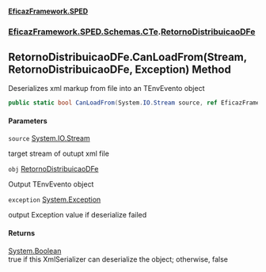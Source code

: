 #### [EficazFramework.SPED](EficazFrameworkSPED.md 'EficazFramework SPED')
### [EficazFramework.SPED.Schemas.CTe](EficazFramework.SPED.Schemas.CTe.md 'EficazFramework.SPED.Schemas.CTe').[RetornoDistribuicaoDFe](EficazFramework.SPED.Schemas.CTe/RetornoDistribuicaoDFe.md 'EficazFramework.SPED.Schemas.CTe.RetornoDistribuicaoDFe')

## RetornoDistribuicaoDFe.CanLoadFrom(Stream, RetornoDistribuicaoDFe, Exception) Method

Deserializes xml markup from file into an TEnvEvento object

```csharp
public static bool CanLoadFrom(System.IO.Stream source, ref EficazFramework.SPED.Schemas.CTe.RetornoDistribuicaoDFe obj, ref System.Exception exception);
```
#### Parameters

<a name='EficazFramework.SPED.Schemas.CTe.RetornoDistribuicaoDFe.CanLoadFrom(System.IO.Stream,EficazFramework.SPED.Schemas.CTe.RetornoDistribuicaoDFe,System.Exception).source'></a>

`source` [System.IO.Stream](https://docs.microsoft.com/en-us/dotnet/api/System.IO.Stream 'System.IO.Stream')

target stream of outupt xml file

<a name='EficazFramework.SPED.Schemas.CTe.RetornoDistribuicaoDFe.CanLoadFrom(System.IO.Stream,EficazFramework.SPED.Schemas.CTe.RetornoDistribuicaoDFe,System.Exception).obj'></a>

`obj` [RetornoDistribuicaoDFe](EficazFramework.SPED.Schemas.CTe/RetornoDistribuicaoDFe.md 'EficazFramework.SPED.Schemas.CTe.RetornoDistribuicaoDFe')

Output TEnvEvento object

<a name='EficazFramework.SPED.Schemas.CTe.RetornoDistribuicaoDFe.CanLoadFrom(System.IO.Stream,EficazFramework.SPED.Schemas.CTe.RetornoDistribuicaoDFe,System.Exception).exception'></a>

`exception` [System.Exception](https://docs.microsoft.com/en-us/dotnet/api/System.Exception 'System.Exception')

output Exception value if deserialize failed

#### Returns
[System.Boolean](https://docs.microsoft.com/en-us/dotnet/api/System.Boolean 'System.Boolean')  
true if this XmlSerializer can deserialize the object; otherwise, false